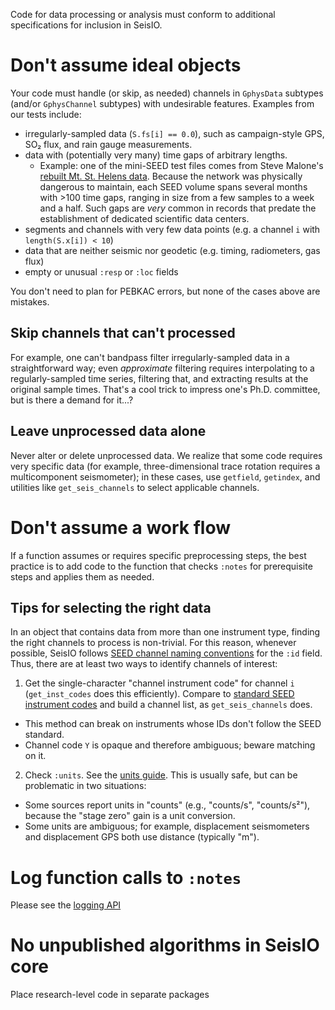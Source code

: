 Code for data processing or analysis must conform to additional specifications for inclusion in SeisIO.

# Don't assume ideal objects
Your code must handle (or skip, as needed) channels in `GphysData` subtypes (and/or `GphysChannel` subtypes) with undesirable features. Examples from our tests include:
* irregularly-sampled data (`S.fs[i] == 0.0`), such as campaign-style GPS, SO₂ flux, and rain gauge measurements.
* data with (potentially very many) time gaps of arbitrary lengths.
  - Example: one of the mini-SEED test files comes from Steve Malone's [rebuilt Mt. St. Helens data](https://ds.iris.edu/ds/newsletter/vol16/no2/422/very-old-mount-st-helens-data-arrives-at-the-dmc/). Because the network was physically dangerous to maintain, each SEED volume spans several months with >100 time gaps, ranging in size from a few samples to a week and a half. Such gaps are _very_ common in records that predate the establishment of dedicated scientific data centers.
* segments and channels with very few data points (e.g. a channel `i` with `length(S.x[i]) < 10`)
* data that are neither seismic nor geodetic (e.g. timing, radiometers, gas flux)
* empty or unusual `:resp` or `:loc` fields

You don't need to plan for PEBKAC errors, but none of the cases above are mistakes.

## Skip channels that can't processed
For example, one can't bandpass filter irregularly-sampled data in a straightforward way; even *approximate* filtering requires interpolating to a regularly-sampled time series, filtering that, and extracting results at the original sample times. That's a cool trick to impress one's Ph.D. committee, but is there a demand for it...?

## Leave unprocessed data alone
Never alter or delete unprocessed data. We realize that some code requires very specific data (for example, three-dimensional trace rotation requires a multicomponent seismometer); in these cases, use `getfield`, `getindex`, and utilities like `get_seis_channels` to select applicable channels.

# Don't assume a work flow
If a function assumes or requires specific preprocessing steps, the best practice is to add code to the function that checks `:notes` for prerequisite steps and applies them as needed.

## Tips for selecting the right data
In an object that contains data from more than one instrument type, finding the right channels to process is non-trivial. For this reason, whenever possible, SeisIO follows [SEED channel naming conventions](http://www.fdsn.org/seed_manual/SEEDManual_V2.4_Appendix-A.pdf) for the `:id` field. Thus, there are at least two ways to identify channels of interest:
1. Get the single-character "channel instrument code" for channel `i` (`get_inst_codes` does this efficiently). Compare to [standard SEED instrument codes](https://ds.iris.edu/ds/nodes/dmc/data/formats/seed-channel-naming/) and build a channel list, as `get_seis_channels` does.
  - This method can break on instruments whose IDs don't follow the SEED standard.
  - Channel code `Y` is opaque and therefore ambiguous; beware matching on it.
2. Check `:units`. See the [units guide](./units.md). This is usually safe, but can be problematic in two situations:
  - Some sources report units in "counts" (e.g., "counts/s", "counts/s²"), because the "stage zero" gain is a unit conversion.
  - Some units are ambiguous; for example, displacement seismometers and displacement GPS both use distance (typically "m").

# Log function calls to `:notes`
Please see the [logging API](./logging.md)

# No unpublished algorithms in SeisIO core
Place research-level code in separate packages
